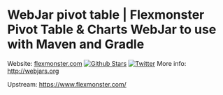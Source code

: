 # WebJar pivot table | Flexmonster Pivot Table & Charts WebJar to use with Maven and Gradle

Website: [flexmonster.com](https://www.flexmonster.com)
[![Github Stars](https://img.shields.io/github/stars/flexmonster?style=social)](https://github.com/flexmonster) [![Twitter](https://img.shields.io/twitter/follow/Flexmonster?style=social)](https://twitter.com/Flexmonster)
More info: http://webjars.org

Upstream: https://www.flexmonster.com/
